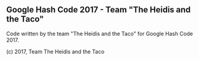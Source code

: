 ## Google Hash Code 2017 - Team "The Heidis and the Taco"

Code written by the team "The Heidis and the Taco" for Google Hash Code 2017.

(c) 2017, Team The Heidis and the Taco
